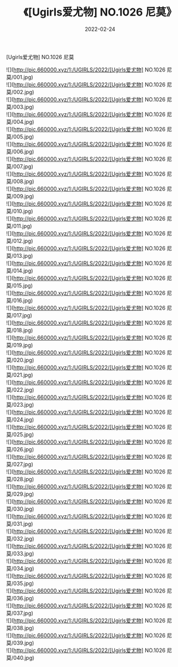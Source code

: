 ﻿---
layout: post
title:  《[Ugirls爱尤物] NO.1026 尼莫》
date:   2022-02-24
img: http://pic.660000.xyz/1:/UGIRLS/2022/[Ugirls爱尤物] NO.1026 尼莫/000.jpg
categories: [美女, 清纯, 唯美]
---

[Ugirls爱尤物] NO.1026 尼莫

 ![](http://pic.660000.xyz/1:/UGIRLS/2022/[Ugirls爱尤物] NO.1026 尼莫/001.jpg) <br>![](http://pic.660000.xyz/1:/UGIRLS/2022/[Ugirls爱尤物] NO.1026 尼莫/002.jpg) <br>![](http://pic.660000.xyz/1:/UGIRLS/2022/[Ugirls爱尤物] NO.1026 尼莫/003.jpg) <br>![](http://pic.660000.xyz/1:/UGIRLS/2022/[Ugirls爱尤物] NO.1026 尼莫/004.jpg) <br>![](http://pic.660000.xyz/1:/UGIRLS/2022/[Ugirls爱尤物] NO.1026 尼莫/005.jpg) <br>![](http://pic.660000.xyz/1:/UGIRLS/2022/[Ugirls爱尤物] NO.1026 尼莫/006.jpg) <br>![](http://pic.660000.xyz/1:/UGIRLS/2022/[Ugirls爱尤物] NO.1026 尼莫/007.jpg) <br>![](http://pic.660000.xyz/1:/UGIRLS/2022/[Ugirls爱尤物] NO.1026 尼莫/008.jpg) <br>![](http://pic.660000.xyz/1:/UGIRLS/2022/[Ugirls爱尤物] NO.1026 尼莫/009.jpg) <br>![](http://pic.660000.xyz/1:/UGIRLS/2022/[Ugirls爱尤物] NO.1026 尼莫/010.jpg) <br>![](http://pic.660000.xyz/1:/UGIRLS/2022/[Ugirls爱尤物] NO.1026 尼莫/011.jpg) <br>![](http://pic.660000.xyz/1:/UGIRLS/2022/[Ugirls爱尤物] NO.1026 尼莫/012.jpg) <br>![](http://pic.660000.xyz/1:/UGIRLS/2022/[Ugirls爱尤物] NO.1026 尼莫/013.jpg) <br>![](http://pic.660000.xyz/1:/UGIRLS/2022/[Ugirls爱尤物] NO.1026 尼莫/014.jpg) <br>![](http://pic.660000.xyz/1:/UGIRLS/2022/[Ugirls爱尤物] NO.1026 尼莫/015.jpg) <br>![](http://pic.660000.xyz/1:/UGIRLS/2022/[Ugirls爱尤物] NO.1026 尼莫/016.jpg) <br>![](http://pic.660000.xyz/1:/UGIRLS/2022/[Ugirls爱尤物] NO.1026 尼莫/017.jpg) <br>![](http://pic.660000.xyz/1:/UGIRLS/2022/[Ugirls爱尤物] NO.1026 尼莫/018.jpg) <br>![](http://pic.660000.xyz/1:/UGIRLS/2022/[Ugirls爱尤物] NO.1026 尼莫/019.jpg) <br>![](http://pic.660000.xyz/1:/UGIRLS/2022/[Ugirls爱尤物] NO.1026 尼莫/020.jpg) <br>![](http://pic.660000.xyz/1:/UGIRLS/2022/[Ugirls爱尤物] NO.1026 尼莫/021.jpg) <br>![](http://pic.660000.xyz/1:/UGIRLS/2022/[Ugirls爱尤物] NO.1026 尼莫/022.jpg) <br>![](http://pic.660000.xyz/1:/UGIRLS/2022/[Ugirls爱尤物] NO.1026 尼莫/023.jpg) <br>![](http://pic.660000.xyz/1:/UGIRLS/2022/[Ugirls爱尤物] NO.1026 尼莫/024.jpg) <br>![](http://pic.660000.xyz/1:/UGIRLS/2022/[Ugirls爱尤物] NO.1026 尼莫/025.jpg) <br>![](http://pic.660000.xyz/1:/UGIRLS/2022/[Ugirls爱尤物] NO.1026 尼莫/026.jpg) <br>![](http://pic.660000.xyz/1:/UGIRLS/2022/[Ugirls爱尤物] NO.1026 尼莫/027.jpg) <br>![](http://pic.660000.xyz/1:/UGIRLS/2022/[Ugirls爱尤物] NO.1026 尼莫/028.jpg) <br>![](http://pic.660000.xyz/1:/UGIRLS/2022/[Ugirls爱尤物] NO.1026 尼莫/029.jpg) <br>![](http://pic.660000.xyz/1:/UGIRLS/2022/[Ugirls爱尤物] NO.1026 尼莫/030.jpg) <br>![](http://pic.660000.xyz/1:/UGIRLS/2022/[Ugirls爱尤物] NO.1026 尼莫/031.jpg) <br>![](http://pic.660000.xyz/1:/UGIRLS/2022/[Ugirls爱尤物] NO.1026 尼莫/032.jpg) <br>![](http://pic.660000.xyz/1:/UGIRLS/2022/[Ugirls爱尤物] NO.1026 尼莫/033.jpg) <br>![](http://pic.660000.xyz/1:/UGIRLS/2022/[Ugirls爱尤物] NO.1026 尼莫/034.jpg) <br>![](http://pic.660000.xyz/1:/UGIRLS/2022/[Ugirls爱尤物] NO.1026 尼莫/035.jpg) <br>![](http://pic.660000.xyz/1:/UGIRLS/2022/[Ugirls爱尤物] NO.1026 尼莫/036.jpg) <br>![](http://pic.660000.xyz/1:/UGIRLS/2022/[Ugirls爱尤物] NO.1026 尼莫/037.jpg) <br>![](http://pic.660000.xyz/1:/UGIRLS/2022/[Ugirls爱尤物] NO.1026 尼莫/038.jpg) <br>![](http://pic.660000.xyz/1:/UGIRLS/2022/[Ugirls爱尤物] NO.1026 尼莫/039.jpg) <br>![](http://pic.660000.xyz/1:/UGIRLS/2022/[Ugirls爱尤物] NO.1026 尼莫/040.jpg) <br>